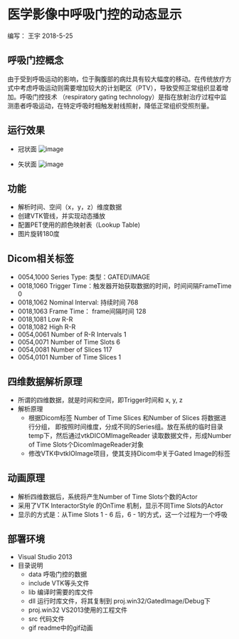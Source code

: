 # 医学影像中呼吸门控的动态显示

编写： 王宇
2018-5-25

## 呼吸门控概念
由于受到呼吸运动的影响，位于胸腹部的病灶具有较大幅度的移动。在传统放疗方式中考虑呼吸运动则需要增加较大的计划靶区（PTV），导致受照正常组织显着增加。呼吸门控技术 （respiratory gating technology）是指在放射治疗过程中监测患者呼吸运动，在特定呼吸时相触发射线照射，降低正常组织受照剂量。

## 运行效果
* 冠状面
![image](https://github.com/mrwangyu2/GatedImage/gif/coronal.gif)


* 矢状面
![image](https://github.com/mrwangyu2/GatedImage/gif/sagittal.gif)



## 功能
* 解析时间、空间（x，y，z）维度数据
* 创建VTK管线，并实现动态播放
* 配置PET使用的颜色映射表（Lookup Table)
* 图片旋转180度

## Dicom相关标签
* 0054,1000 Series Type: 类型：GATED\IMAGE
* 0018,1060 Trigger Time：触发器开始获取数据的时间，时间间隔FrameTime 0
* 0018,1062 Nominal Interval: 持续时间 768
* 0018,1063 Frame Time： frame间隔时间 128
* 0018,1081 Low R-R
* 0018,1082 High R-R
* 0054,0061 Number of R-R Intervals 1
* 0054,0071 Number of Time Slots    6
* 0054,0081 Number of Slices        117
* 0054,0101 Number of Time Slices   1

## 四维数据解析原理

* 所谓的四维数据，就是时间和空间，即Trigger时间和 x, y, z
* 解析原理
  * 根据Dicom标签 Number of Time Slices 和Number of Slices 将数据进行分组， 即按照时间维度，分成不同的Series组。放在系统的临时目录temp下，然后通过vtkDICOMImageReader 读取数据文件，形成Number of Time Slots个DicomImageReader对象
  * 修改VTK中vtkIOImage项目，使其支持Dicom中关于Gated Image的标签

## 动画原理
* 解析四维数据后，系统将产生Number of Time Slots个数的Actor
* 采用了VTK InteractorStyle 的OnTime 机制，显示不同Time Slots的Actor
* 显示的方式是：从Time Slots 1 - 6 后，6 - 1的方式，这一个过程为一个呼吸


## 部署环境
* Visual Studio 2013
* 目录说明
  * data 呼吸门控的数据
  * include VTK等头文件
  * lib 编译时需要的库文件
  * dll 运行时库文件，将其复制到 proj.win32/GatedImage/Debug下
  * proj.win32 VS2013使用的工程文件
  * src 代码文件
  * gif readme中的gif动画

